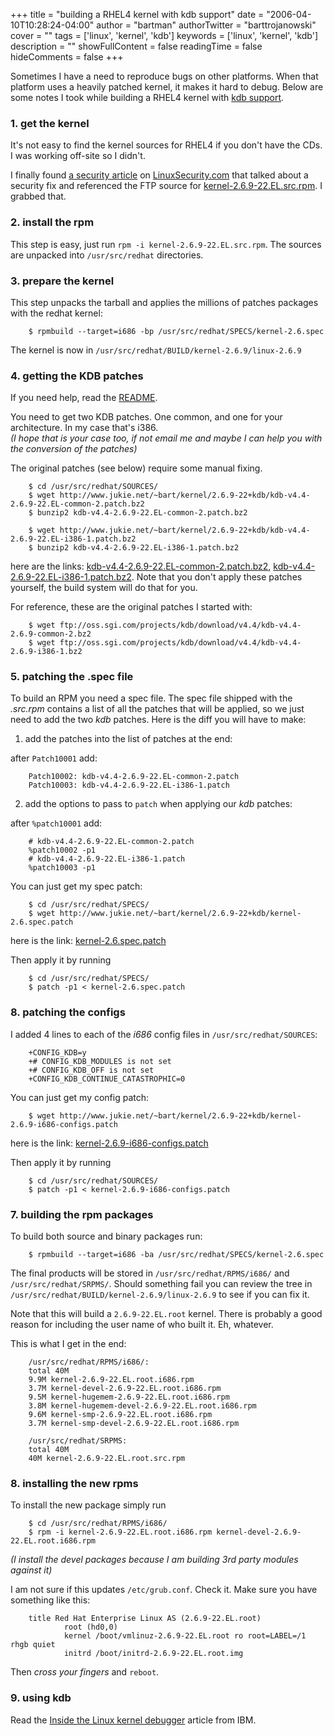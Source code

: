 +++
title = "building a RHEL4 kernel with kdb support"
date = "2006-04-10T10:28:24-04:00"
author = "bartman"
authorTwitter = "barttrojanowski"
cover = ""
tags = ['linux', 'kernel', 'kdb']
keywords = ['linux', 'kernel', 'kdb']
description = ""
showFullContent = false
readingTime = false
hideComments = false
+++

Sometimes I have a need to reproduce bugs on other platforms.  When that platform uses a heavily patched kernel, it makes it hard to debug.  Below are some notes I took while building a RHEL4 kernel with [kdb support](http://oss.sgi.com/projects/kdb/faq.html).

<!--more-->

### 1. get the kernel

It's not easy to find the kernel sources for RHEL4 if you don't have the CDs.  I was working off-site so I didn't.

I finally found [a security article](http://www.linuxsecurity.com/content/view/120531) on 
[LinuxSecurity.com](http://www.linuxsecurity.com/) that talked about a security fix and referenced the FTP source for
[kernel-2.6.9-22.EL.src.rpm](ftp://updates.redhat.com/enterprise/4Desktop/en/os/SRPMS/kernel-2.6.9-22.EL.src.rpm).
I grabbed that.

### 2. install the rpm

This step is easy, just run `rpm -i kernel-2.6.9-22.EL.src.rpm`.  The sources are unpacked into 
`/usr/src/redhat` directories.

### 3. prepare the kernel

This step unpacks the tarball and applies the millions of patches packages with the redhat kernel:

        $ rpmbuild --target=i686 -bp /usr/src/redhat/SPECS/kernel-2.6.spec

The kernel is now in `/usr/src/redhat/BUILD/kernel-2.6.9/linux-2.6.9`

### 4. getting the KDB patches

If you need help, read the [README](ftp://oss.sgi.com/projects/kdb/download/v4.4/README).

You need to get two KDB patches.  One common, and one for your architecture.  In my case that's i386.  
*(I hope that is your case too, if not email me and maybe I can help you with the conversion of the patches)*

The original patches (see below) require some manual fixing.

        $ cd /usr/src/redhat/SOURCES/
        $ wget http://www.jukie.net/~bart/kernel/2.6.9-22+kdb/kdb-v4.4-2.6.9-22.EL-common-2.patch.bz2
        $ bunzip2 kdb-v4.4-2.6.9-22.EL-common-2.patch.bz2

        $ wget http://www.jukie.net/~bart/kernel/2.6.9-22+kdb/kdb-v4.4-2.6.9-22.EL-i386-1.patch.bz2
        $ bunzip2 kdb-v4.4-2.6.9-22.EL-i386-1.patch.bz2

here are the links: [kdb-v4.4-2.6.9-22.EL-common-2.patch.bz2](/~bart/kernel/2.6.9-22+kdb/kdb-v4.4-2.6.9-22.EL-common-2.patch.bz2),
[kdb-v4.4-2.6.9-22.EL-i386-1.patch.bz2](/~bart/kernel/2.6.9-22+kdb/kdb-v4.4-2.6.9-22.EL-i386-1.patch.bz2).  Note that you don't apply
these patches yourself, the build system will do that for you.

For reference, these are the original patches I started with:

        $ wget ftp://oss.sgi.com/projects/kdb/download/v4.4/kdb-v4.4-2.6.9-common-2.bz2
        $ wget ftp://oss.sgi.com/projects/kdb/download/v4.4/kdb-v4.4-2.6.9-i386-1.bz2

### 5. patching the .spec file

To build an RPM you need a spec file.  The spec file shipped with the *.src.rpm* contains a list of all the patches that will be applied, so we just need to add the two *kdb* patches.  Here is the diff you will have to make:

 1. add the patches into the list of patches at the end:

 after `Patch10001` add:

        Patch10002: kdb-v4.4-2.6.9-22.EL-common-2.patch
        Patch10003: kdb-v4.4-2.6.9-22.EL-i386-1.patch

 2. add the options to pass to `patch` when applying our *kdb* patches:

 after `%patch10001` add:

        # kdb-v4.4-2.6.9-22.EL-common-2.patch
        %patch10002 -p1
        # kdb-v4.4-2.6.9-22.EL-i386-1.patch
        %patch10003 -p1
         
You can just get my spec patch:

        $ cd /usr/src/redhat/SPECS/
        $ wget http://www.jukie.net/~bart/kernel/2.6.9-22+kdb/kernel-2.6.spec.patch

here is the link: [kernel-2.6.spec.patch](/~bart/kernel/2.6.9-22+kdb/kernel-2.6.spec.patch)

Then apply it by running

        $ cd /usr/src/redhat/SPECS/
        $ patch -p1 < kernel-2.6.spec.patch

### 8. patching the configs

I added 4 lines to each of the *i686* config files in `/usr/src/redhat/SOURCES`:

        +CONFIG_KDB=y
        +# CONFIG_KDB_MODULES is not set
        +# CONFIG_KDB_OFF is not set
        +CONFIG_KDB_CONTINUE_CATASTROPHIC=0

You can just get my config patch:

        $ wget http://www.jukie.net/~bart/kernel/2.6.9-22+kdb/kernel-2.6.9-i686-configs.patch

here is the link: [kernel-2.6.9-i686-configs.patch](/~bart/kernel/2.6.9-22+kdb/kernel-2.6.9-i686-configs.patch)

Then apply it by running

        $ cd /usr/src/redhat/SOURCES/
        $ patch -p1 < kernel-2.6.9-i686-configs.patch

### 7. building the rpm packages

To build both source and binary packages run:

        $ rpmbuild --target=i686 -ba /usr/src/redhat/SPECS/kernel-2.6.spec

The final products will be stored in `/usr/src/redhat/RPMS/i686/` and `/usr/src/redhat/SRPMS/`.  Should something fail you can review the tree in `/usr/src/redhat/BUILD/kernel-2.6.9/linux-2.6.9` to see if you can fix it.

Note that this will build a `2.6.9-22.EL.root` kernel.  There is probably a good reason for including the user name of who built it.  Eh, whatever.

This is what I get in the end:

        /usr/src/redhat/RPMS/i686/:
        total 40M
        9.9M kernel-2.6.9-22.EL.root.i686.rpm
        3.7M kernel-devel-2.6.9-22.EL.root.i686.rpm
        9.5M kernel-hugemem-2.6.9-22.EL.root.i686.rpm
        3.8M kernel-hugemem-devel-2.6.9-22.EL.root.i686.rpm
        9.6M kernel-smp-2.6.9-22.EL.root.i686.rpm
        3.7M kernel-smp-devel-2.6.9-22.EL.root.i686.rpm

        /usr/src/redhat/SRPMS:
        total 40M
        40M kernel-2.6.9-22.EL.root.src.rpm


### 8. installing the new rpms

To install the new package simply run

        $ cd /usr/src/redhat/RPMS/i686/
        $ rpm -i kernel-2.6.9-22.EL.root.i686.rpm kernel-devel-2.6.9-22.EL.root.i686.rpm

  *(I install the devel packages because I am building 3rd party modules against it)*

I am not sure if this updates `/etc/grub.conf`.  Check it.  Make sure you have something like this:

        title Red Hat Enterprise Linux AS (2.6.9-22.EL.root)
                root (hd0,0)
                kernel /boot/vmlinuz-2.6.9-22.EL.root ro root=LABEL=/1 rhgb quiet
                initrd /boot/initrd-2.6.9-22.EL.root.img

Then *cross your fingers* and `reboot`.

### 9. using kdb

Read the [Inside the Linux kernel debugger](http://www-128.ibm.com/developerworks/linux/library/l-kdbug/) 
article from IBM.

